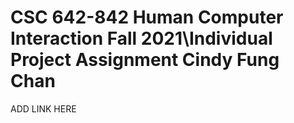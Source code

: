 # CSC 642-842 Human Computer Interaction Fall 2021\Individual Project Assignment Cindy Fung Chan

ADD LINK HERE
